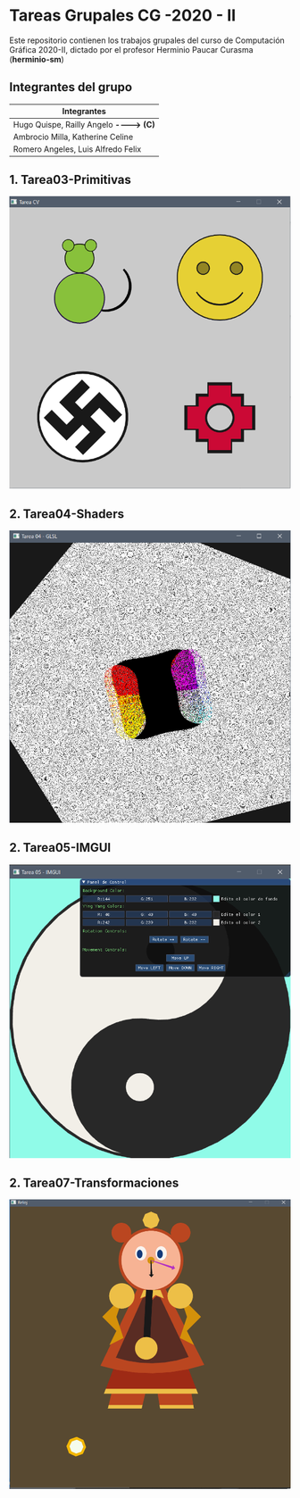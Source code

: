 
# Tareas Grupales CG -2020 - II

Este repositorio contienen los trabajos grupales del curso de Computación Gráfica 2020-II, dictado por el profesor Herminio Paucar Curasma (**herminio-sm**)

## **Integrantes del grupo**

| Integrantes |
|--|
| Hugo Quispe, Railly Angelo **----> (C)**|
|Ambrocio Milla, Katherine Celine|
|Romero Angeles, Luis Alfredo Felix|


## **1. Tarea03-Primitivas**

![SSprimitivas](https://github.com/Railly/CG-2020-II-GRUPAL/blob/main/Tarea03-Primitivas/img/Screenshot.png)

## **2. Tarea04-Shaders**

![SSshaders](https://github.com/Railly/CG-2020-II-GRUPAL/blob/main/Tarea04-Shaders/img/screenshot2.png)

## **2. Tarea05-IMGUI**

![SSshaders](https://github.com/Railly/CG-2020-II-GRUPAL/blob/main/Tarea05-IMGUI/img/ss.png)

## **2. Tarea07-Transformaciones**

![SSshaders](https://github.com/Railly/CG-2020-II-GRUPAL/blob/main/Tarea07-Transformaciones/img/ss2.png)
